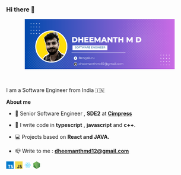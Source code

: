 ### Hi there 👋

<!--
**Dheemanth-gowda/Dheemanth-gowda** is a ✨ _special_ ✨ repository because its `README.md` (this file) appears on your GitHub profile.

Here are some ideas to get you started:

- 🔭 I’m currently working on ...
- 🌱 I’m currently learning ...
- 👯 I’m looking to collaborate on ...
- 🤔 I’m looking for help with ...
- 💬 Ask me about ...
- 📫 How to reach me: ...
- 😄 Pronouns: ...
- ⚡ Fun fact: ...
-->

<p align="center"><a href="https://dheemanthmd.com/reliability-in-system-design-the-backbone-of-trust"><img width="80%" alt="Hello, I'm Dheemanth M D" src="header.png" /></a></p>

<br />

I am a Software Engineer from India 🇮🇳

**About me**

- 💼 Senior Software Engineer , **SDE2** at **[Cimpress](http://cimpress.com/)**

- 📁 I write code in **typescript** , **javascript** and **c++**.

- 💻 Projects based on **React and JAVA.**

- 📪 Write to me : **[dheemanthmd12@gmail.com](mailto:dheemanthmd12@gmail.com)**


<code><img height="20" alt="typescript" src="https://raw.githubusercontent.com/github/explore/80688e429a7d4ef2fca1e82350fe8e3517d3494d/topics/typescript/typescript.png"></code>
<code><img height="20" alt="javascript" src="https://raw.githubusercontent.com/github/explore/80688e429a7d4ef2fca1e82350fe8e3517d3494d/topics/javascript/javascript.png"></code>
<code><img height="20" alt="react" src="https://raw.githubusercontent.com/github/explore/80688e429a7d4ef2fca1e82350fe8e3517d3494d/topics/react/react.png"></code>
<code><img height="20" alt="nodejs" src="https://raw.githubusercontent.com/github/explore/80688e429a7d4ef2fca1e82350fe8e3517d3494d/topics/nodejs/nodejs.png"></code>    

<br />
<br />
